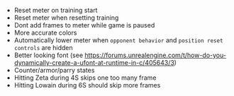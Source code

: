 - Reset meter on training start
- Reset meter when resetting training
- Dont add frames to meter while game is paused
- More accurate colors
- Automatically lower meter when `opponent behavior` and `position reset controls` are hidden
- Better looking font (see https://forums.unrealengine.com/t/how-do-you-dynamically-create-a-ufont-at-runtime-in-c/405643/3)
- Counter/armor/parry states
- Hitting Zeta during 4S skips one too many frame
- Hitting Lowain during 6S should skip more frames
